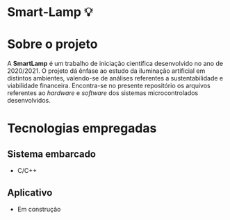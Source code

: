 # Smart-Lamp 💡 
# Sobre o projeto 
A **SmartLamp** é um trabalho de iniciação científica desenvolvido no ano de 2020/2021. O projeto dá ênfase ao estudo da iluminação artificial em distintos ambientes, valendo-se de análises referentes a sustentabilidade e viabilidade financeira. Encontra-se no presente repositório os arquivos referentes ao *hardware* e *software* dos sistemas microcontrolados desenvolvidos. 
# Tecnologias empregadas 
## Sistema embarcado 
- C/C++ 
## Aplicativo 
- Em construção

